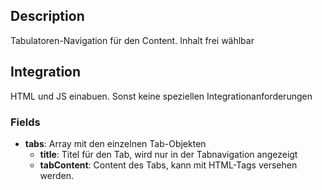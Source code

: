 ## Description

Tabulatoren-Navigation für den Content. Inhalt frei wählbar

## Integration

HTML und JS einabuen. Sonst keine speziellen Integrationanforderungen

### Fields

* **tabs**: Array mit den einzelnen Tab-Objekten
	* **title**: Titel für den Tab, wird nur in der Tabnavigation angezeigt
	* **tabContent**: Content des Tabs, kann mit HTML-Tags versehen werden.
	
